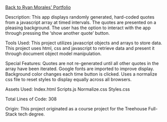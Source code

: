 [Back to Ryan Morales' Portfolio](https://rmaz-portfolio.herokuapp.com/ "Ryan Morales' Portfolio")

Description:
This app displays randomly generated, hard-coded quotes from a javascript array at timed intervals. The quotes are presented on a pleasing background. The user has the option to interact with the app through pressing the ‘show another quote’ button.

Tools Used:
This project utilizes javascript objects and arrays to store data. 
This project uses html, css and javascript to retrieve data and present it through document object model manipulation.

Special Features:
Quotes are not re-generated until all other quotes in the array have been iterated.
Google fonts are imported to improve display.
Background color changes each time button is clicked.
Uses a normalize css file to reset styles to display equally across all browsers.

Assets Used:
Index.html
Scripts.js
Normalize.css
Styles.css

Total Lines of Code:
308

Origin:
This project originated as a course project for the Treehouse Full-Stack tech degree.

